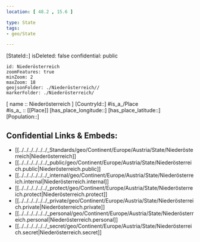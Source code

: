 ```yaml
---
location: [ 48.2 , 15.6 ] 

type: State
tags:
- geo/State

---
```

[StateId::] 
isDeleted: false
confidential: public
```leaflet
id: Niederösterreich
zoomFeatures: true 
minZoom: 2 
maxZoom: 18
geojsonFolder: ./Niederösterreich//
markerFolder: ./Niederösterreich/
```

[ name :: Niederösterreich ] 
[CountryId::] 
#is_a_/Place  
#is_a_ :: [[Place]] 
[has_place_longitude::] 
[has_place_latitude::] 
[Population::] 



## Confidential Links & Embeds: 
- [[../../../../../../_Standards/geo/Continent/Europe/Austria/State/Niederösterreich|Niederösterreich]] 
- [[../../../../../../_public/geo/Continent/Europe/Austria/State/Niederösterreich.public|Niederösterreich.public]] 
- [[../../../../../../_internal/geo/Continent/Europe/Austria/State/Niederösterreich.internal|Niederösterreich.internal]] 
- [[../../../../../../_protect/geo/Continent/Europe/Austria/State/Niederösterreich.protect|Niederösterreich.protect]] 
- [[../../../../../../_private/geo/Continent/Europe/Austria/State/Niederösterreich.private|Niederösterreich.private]] 
- [[../../../../../../_personal/geo/Continent/Europe/Austria/State/Niederösterreich.personal|Niederösterreich.personal]] 
- [[../../../../../../_secret/geo/Continent/Europe/Austria/State/Niederösterreich.secret|Niederösterreich.secret]] 
